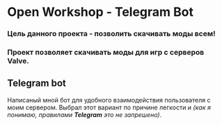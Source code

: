# Open Workshop - Telegram Bot
### Цель данного проекта - позволить скачивать моды всем!
### Проект позволяет скачивать моды для игр с серверов Valve.

## Telegram bot
Написаный мной бот для удобного взаимодействия пользователя с моим сервером. 
Выбрал этот вариант по причине легкости и *(как я понимаю, правилами **Telegram** это не запрешено)*.
